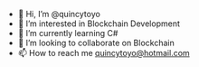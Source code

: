- 👋 Hi, I’m @quincytoyo
- 👀 I’m interested in Blockchain Development
- 🌱 I’m currently learning C#
- 💞️ I’m looking to collaborate on Blockchain
- 📫 How to reach me quincytoyo@hotmail.com

<!---
quincytoyo/quincytoyo is a ✨ special ✨ repository because its `README.md` (this file) appears on your GitHub profile.
You can click the Preview link to take a look at your changes.
--->
